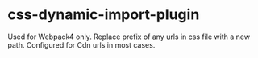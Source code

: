 # css-dynamic-import-plugin
Used for Webpack4 only. Replace prefix of any urls in css file with a new path. Configured for Cdn urls in most cases.
